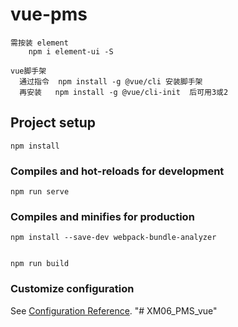 # vue-pms

```
需按装 element
    npm i element-ui -S

vue脚手架
  通过指令  npm install -g @vue/cli 安装脚手架
  再安装   npm install -g @vue/cli-init  后可用3或2
```



## Project setup
```
npm install
```

### Compiles and hot-reloads for development
```
npm run serve
```

### Compiles and minifies for production
```
npm install --save-dev webpack-bundle-analyzer


npm run build
```

### Customize configuration
See [Configuration Reference](https://cli.vuejs.org/config/).
"# XM06_PMS_vue" 
